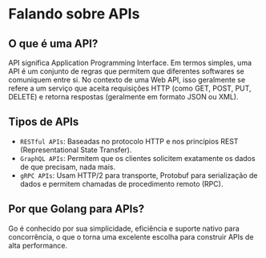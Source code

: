 # Falando sobre APIs
  
## O que é uma API?  
API significa Application Programming Interface. Em termos simples, uma API é um conjunto de regras que permitem que diferentes softwares se comuniquem entre si. No contexto de uma Web API, isso geralmente se refere a um serviço que aceita requisições HTTP (como GET, POST, PUT, DELETE) e retorna respostas (geralmente em formato JSON ou XML).  

## Tipos de APIs
* `RESTful APIs`: Baseadas no protocolo HTTP e nos princípios REST (Representational State Transfer).  
* `GraphQL APIs`: Permitem que os clientes solicitem exatamente os dados de que precisam, nada mais.  
* `gRPC APIs`: Usam HTTP/2 para transporte, Protobuf para serialização de dados e permitem chamadas de procedimento remoto (RPC).  
  
## Por que Golang para APIs?
Go é conhecido por sua simplicidade, eficiência e suporte nativo para concorrência, o que o torna uma excelente escolha para construir APIs de alta performance.